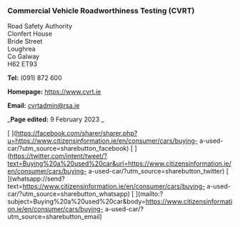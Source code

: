 ###  Commercial Vehicle Roadworthiness Testing (CVRT)

Road Safety Authority  
Clonfert House  
Bride Street  
Loughrea  
Co Galway  
H62 ET93

**Tel:** (091) 872 600

**Homepage:** [ https://www.cvrt.ie ](https://www.cvrt.ie)

**Email:** [ cvrtadmin@rsa.ie ](mailto:cvrtadmin@rsa.ie)

_**Page edited:** 9 February 2023 _

[
](https://facebook.com/sharer/sharer.php?u=https://www.citizensinformation.ie/en/consumer/cars/buying-
a-used-car/?utm_source=sharebutton_facebook) [
](https://twitter.com/intent/tweet/?text=Buying%20a%20used%20car&url=https://www.citizensinformation.ie/en/consumer/cars/buying-
a-used-car/?utm_source=sharebutton_twitter) [
](whatsapp://send?text=https://www.citizensinformation.ie/en/consumer/cars/buying-
a-used-car/?utm_source=sharebutton_whatsapp) [
](mailto:?subject=Buying%20a%20used%20car&body=https://www.citizensinformation.ie/en/consumer/cars/buying-
a-used-car/?utm_source=sharebutton_email) [ ](javascript:void\(0\))
